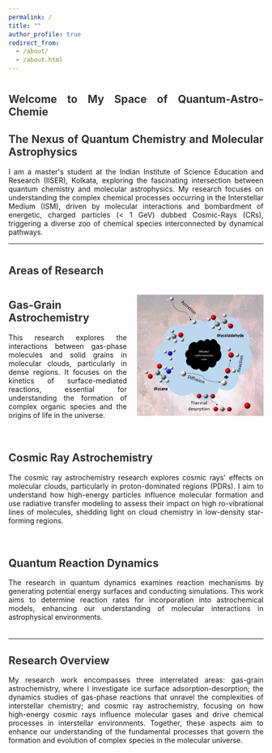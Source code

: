 ```yaml
---
permalink: /
title: ""
author_profile: true
redirect_from: 
  - /about/
  - /about.html
---
```


<style>
  h1 {
    font-size: 1.5em;
    margin-top: 40px;
    color: #333;
    text-align: center;
  }

  h2 {
    text-align: center;
    color: #333;
  }
  
  .research-section {
    display: flex;
    align-items: center;
    margin-bottom: 20px;
  }

  .research-section img {
    width: 250px;
    height: auto;
    margin-left: 20px;
  }

  .research-section div {
    flex-grow: 1;
  }

  @media (max-width: 768px) {
    .research-section {
      flex-direction: column;
      align-items: flex-start;
    }

    .research-section img {
      width: 80%;
      margin: 0 0 10px 0;
    }
  }
</style>

<h1 style="text-align: justify;">Welcome to My Space of Quantum-Astro-Chemie</h1>
<h2 style="text-align: justify;">The Nexus of Quantum Chemistry and Molecular Astrophysics</h2>

<p style="text-align: justify;">
    I am a master's student at the Indian Institute of Science Education and Research (IISER), Kolkata, exploring the fascinating intersection between quantum chemistry and molecular astrophysics. My research focuses on understanding the complex chemical processes occurring in the Interstellar Medium (ISM), driven by molecular interactions and bombardment of energetic, charged particles (&lt; 1 GeV) dubbed Cosmic-Rays (CRs), triggering a diverse zoo of chemical species interconnected by dynamical pathways.
</p>

---

<h1 style="text-align: justify;">Areas of Research</h1>

<div class="research-section">
  <div>
    <h2 style="text-align: justify;">Gas-Grain Astrochemistry</h2>
    <p style="text-align: justify;">This research explores the interactions between gas-phase molecules and solid grains in molecular clouds, particularly in dense regions. It focuses on the kinetics of surface-mediated reactions, essential for understanding the formation of complex organic species and the origins of life in the universe.</p>
  </div>
  <img src="/images/gas-grain.PNG" alt="Gas-Grain Astrochemistry">
</div>

<div class="research-section">
  <div>
    <h2 style="text-align: justify;">Cosmic Ray Astrochemistry</h2>
    <p style="text-align: justify;">The cosmic ray astrochemistry research explores cosmic rays' effects on molecular clouds, particularly in proton-dominated regions (PDRs). I aim to understand how high-energy particles influence molecular formation and use radiative transfer modeling to assess their impact on high ro-vibrational lines of molecules, shedding light on cloud chemistry in low-density star-forming regions.</p>
  </div>
</div>

<div class="research-section">
  <div>
    <h2 style="text-align: justify;">Quantum Reaction Dynamics</h2>
    <p style="text-align: justify;">The research in quantum dynamics examines reaction mechanisms by generating potential energy surfaces and conducting simulations. This work aims to determine reaction rates for incorporation into astrochemical models, enhancing our understanding of molecular interactions in astrophysical environments.</p>
  </div>
  <!-- <img src="/images/rd.png" alt="Quantum Dynamics"> -->
</div>

---

<h2 style="text-align: justify;">Research Overview</h2>
<p style="text-align: justify;">
My research work encompasses three interrelated areas: gas-grain astrochemistry, where I investigate ice surface adsorption-desorption; the dynamics studies of gas-phase reactions that unravel the complexities of interstellar chemistry; and cosmic ray astrochemistry, focusing on how high-energy cosmic rays influence molecular gases and drive chemical processes in interstellar environments. Together, these aspects aim to enhance our understanding of the fundamental processes that govern the formation and evolution of complex species in the molecular universe.
</p>


